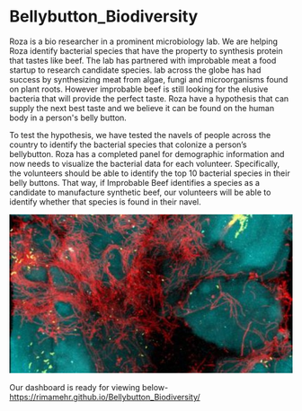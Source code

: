 # Bellybutton_Biodiversity

Roza is a bio researcher in a prominent microbiology lab. We are helping Roza identify bacterial species that have the property to synthesis protein that tastes like beef. The lab has partnered with improbable meat a food startup to research candidate species. lab across the globe has had success by synthesizing meat from algae, fungi and microorganisms found on plant roots. However improbable beef is still looking for the elusive bacteria that will provide the perfect taste. Roza have a hypothesis that can supply the next best taste and we believe it can be found on the human body in a person's belly button. 

To test the hypothesis, we have tested the navels of people across the country to identify the bacterial species that colonize a person’s bellybutton. Roza has a completed panel for demographic information and now needs to visualize the bacterial data for each volunteer. Specifically, the volunteers should be able to identify the top 10 bacterial species in their belly buttons. That way, if Improbable Beef identifies a species as a candidate to manufacture synthetic beef, our volunteers will be able to identify whether that species is found in their navel.

<p align="left">
  <img src="bacteria.jpg">
  </p>

Our dashboard is ready for viewing below-
https://rimamehr.github.io/Bellybutton_Biodiversity/
